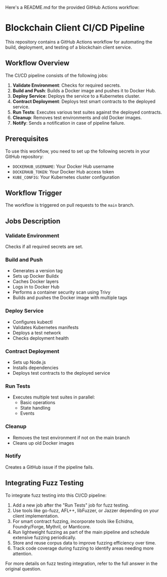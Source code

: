Here's a README.md for the provided GitHub Actions workflow:

# Blockchain Client CI/CD Pipeline

This repository contains a GitHub Actions workflow for automating the build, deployment, and testing of a blockchain client service.

## Workflow Overview

The CI/CD pipeline consists of the following jobs:

1. **Validate Environment**: Checks for required secrets.
2. **Build and Push**: Builds a Docker image and pushes it to Docker Hub.
3. **Deploy Service**: Deploys the service to a Kubernetes cluster.
4. **Contract Deployment**: Deploys test smart contracts to the deployed service.
5. **Run Tests**: Executes various test suites against the deployed contracts.
6. **Cleanup**: Removes test environments and old Docker images.
7. **Notify**: Sends a notification in case of pipeline failure.

## Prerequisites

To use this workflow, you need to set up the following secrets in your GitHub repository:

- `DOCKERHUB_USERNAME`: Your Docker Hub username
- `DOCKERHUB_TOKEN`: Your Docker Hub access token
- `KUBE_CONFIG`: Your Kubernetes cluster configuration

## Workflow Trigger

The workflow is triggered on pull requests to the `main` branch.

## Jobs Description

### Validate Environment

Checks if all required secrets are set.

### Build and Push

- Generates a version tag
- Sets up Docker Buildx
- Caches Docker layers
- Logs in to Docker Hub
- Performs a container security scan using Trivy
- Builds and pushes the Docker image with multiple tags

### Deploy Service

- Configures kubectl
- Validates Kubernetes manifests
- Deploys a test network
- Checks deployment health

### Contract Deployment

- Sets up Node.js
- Installs dependencies
- Deploys test contracts to the deployed service

### Run Tests

- Executes multiple test suites in parallel:
  - Basic operations
  - State handling
  - Events

### Cleanup

- Removes the test environment if not on the main branch
- Cleans up old Docker images

### Notify

Creates a GitHub issue if the pipeline fails.

## Integrating Fuzz Testing

To integrate fuzz testing into this CI/CD pipeline:

1. Add a new job after the "Run Tests" job for fuzz testing.
2. Use tools like go-fuzz, AFL++, libFuzzer, or Jazzer depending on your client implementation.
3. For smart contract fuzzing, incorporate tools like Echidna, Foundry/Forge, Mythril, or Manticore.
4. Run lightweight fuzzing as part of the main pipeline and schedule extensive fuzzing periodically.
5. Store and reuse corpus data to improve fuzzing efficiency over time.
6. Track code coverage during fuzzing to identify areas needing more attention.

For more details on fuzz testing integration, refer to the full answer in the original question.

